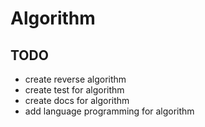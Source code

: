# Algorithm


## TODO

+ create reverse algorithm
+ create test for algorithm
+ create docs for algorithm
+ add language programming for algorithm